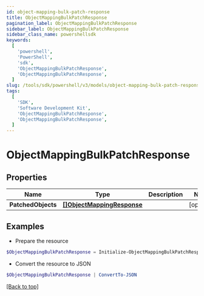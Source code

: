 ```yaml
---
id: object-mapping-bulk-patch-response
title: ObjectMappingBulkPatchResponse
pagination_label: ObjectMappingBulkPatchResponse
sidebar_label: ObjectMappingBulkPatchResponse
sidebar_class_name: powershellsdk
keywords:
  [
    'powershell',
    'PowerShell',
    'sdk',
    'ObjectMappingBulkPatchResponse',
    'ObjectMappingBulkPatchResponse',
  ]
slug: /tools/sdk/powershell/v3/models/object-mapping-bulk-patch-response
tags:
  [
    'SDK',
    'Software Development Kit',
    'ObjectMappingBulkPatchResponse',
    'ObjectMappingBulkPatchResponse',
  ]
---
```


# ObjectMappingBulkPatchResponse

## Properties

| Name | Type | Description | Notes |
| --- | --- | --- | --- |
| **PatchedObjects** | [**[]ObjectMappingResponse**](object-mapping-response) |  | [optional] |

## Examples

- Prepare the resource

```powershell
$ObjectMappingBulkPatchResponse = Initialize-ObjectMappingBulkPatchResponse  -PatchedObjects null
```

- Convert the resource to JSON

```powershell
$ObjectMappingBulkPatchResponse | ConvertTo-JSON
```

[[Back to top]](#)

